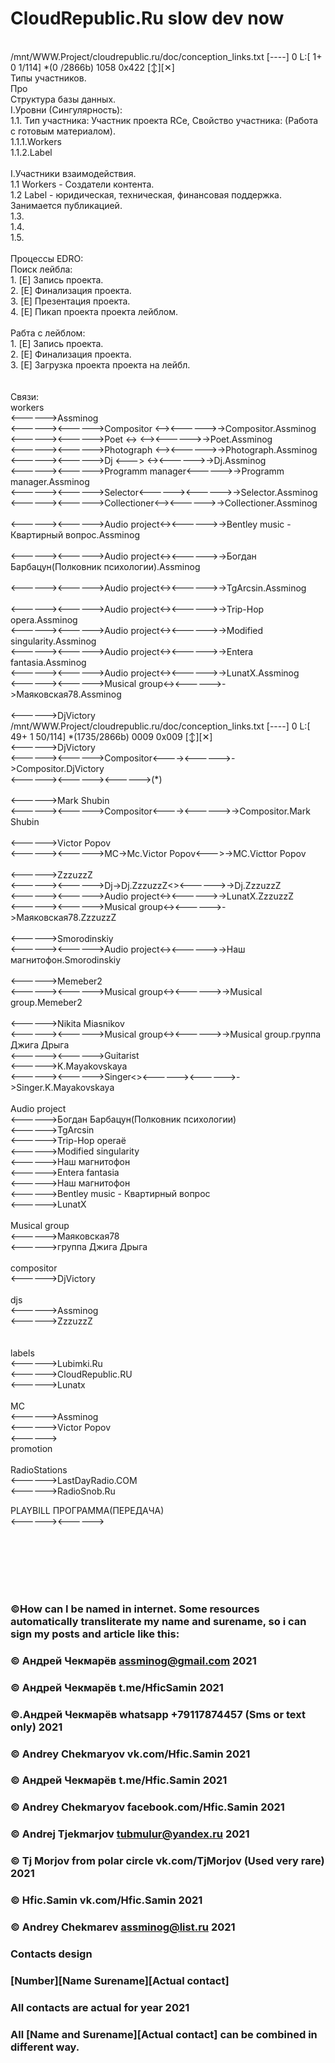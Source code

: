 # CloudRepublic.Ru slow dev now
<br/>
/mnt/WWW.Project/cloudrepublic.ru/doc/conception_links.txt   [----]  0 L:[  1+ 0   1/114] *(0   /2866b) 1058 0x422                    [↕][✕]<br/>
Типы участников.<br/>
Про<br/>
Структура базы данных.<br/>
I.Уровни (Сингулярность):<br/>
1.1. Тип участника: Участник проекта RCe, Свойство  участника: (Работа с готовым материалом).<br/>
1.1.1.Workers<br/>
1.1.2.Label<br/>
<br/>
I.Участники взаимодействия.<br/>
1.1 Workers - Создатели контента.<br/>
1.2 Label - юридическая, техническая, финансовая поддержка. Занимается публикацией.<br/>
1.3.<br/>
1.4.<br/>
1.5.<br/>
<br/>
Процессы EDRO:<br/>
Поиск лейбла:<br/>
1. [E] Запись проекта.<br/>
2. [E] Финализация проекта.<br/>
3. [E] Презентация проекта.<br/>
4. [E] Пикап проекта проекта лейблом.<br/>
<br/>
Рабта с лейблом:<br/>
1. [E] Запись проекта.<br/>
2. [E] Финализация проекта.<br/>
3. [E] Загрузка проекта проекта на лейбл.<br/>
<br/>
<br/>
Связи:<br/>
workers<br/>
<------>Assminog<br/>
<------><------>Compositor  <--><------>->Compositor.Assminog<br/>
<------><------>Poet <->    <--><------>->Poet.Assminog<br/>
<------><------>Photograph  <--><------>->Photograph.Assminog<br/>
<------><------>Dj <--->     <-><------>->Dj.Assminog<br/>
<------><------>Programm manager<------>->Programm manager.Assminog<br/>
<------><------>Selector<------><------>->Selector.Assminog<br/>
<------><------>Collectioner<--><------>->Collectioner.Assminog<br/>
<br/>
<------><------>Audio project<-><------>->Bentley music - Квартирный вопрос.Assminog<br/><br/>
<------><------>Audio project<-><------>->Богдан Барбацун(Полковник психологии).Assminog<br/><br/>
<------><------>Audio project<-><------>->TgArcsin.Assminog<br/><br/>
<------><------>Audio project<-><------>->Trip-Hop opera.Assminog<br/>
<------><------>Audio project<-><------>->Modified singularity.Assminog<br/>
<------><------>Audio project<-><------>->Entera fantasia.Assminog<br/>
<------><------>Audio project<-><------>->LunatX.Assminog<br/>
<------><------>Musical group<-><------>->Маяковская78.Assminog<br/>
<br/>
<------>DjVictory<br/>
/mnt/WWW.Project/cloudrepublic.ru/doc/conception_links.txt   [----]  0 L:[ 49+ 1  50/114] *(1735/2866b) 0009 0x009                    [↕][✕]<br/>
<------>DjVictory<br/>
<------><------>Compositor<----><------>->Compositor.DjVictory<br/>
<------><------><------>(*)<br/>
<br/>
<------>Mark Shubin<br/>
<------><------>Compositor<----><------>->Compositor.Mark Shubin<br/>
<br/>
<------>Victor Popov<br/>
<------><------>MC->Mc.Victor Popov<--->->MC.Victtor Popov<br/>
<br/>
<------>ZzzuzzZ<br/>
<------><------>Dj->Dj.ZzzuzzZ<><------>->Dj.ZzzuzzZ<br/>
<------><------>Audio project<-><------>->LunatX.ZzzuzzZ<br/>
<------><------>Musical group<-><------>->Маяковская78.ZzzuzzZ<br/>
<br/>
<------>Smorodinskiy<br/>
<------><------>Audio project<-><------>->Наш магнитофон.Smorodinskiy<br/>
<br/>
<------>Memeber2<br/>
<------><------>Musical group<-><------>->Musical group.Memeber2<br/>
<br/>
<------>Nikita Miasnikov<br/>
<------><------>Musical group<-><------>->Musical group.группа Джига Дрыга<br/>
<------><------>Guitarist<br/>
<------>K.Mayakovskaya<br/>
<------><------>Singer<><------><------>->Singer.K.Mayakovskaya<br/>
<br/>
Audio project<br/>
<------>Богдан Барбацун(Полковник психологии)<br/>
<------>TgArcsin<br/>
<------>Trip-Hop operaё<br/>
<------>Modified singularity<br/>
<------>Наш магнитофон<br/>
<------>Entera fantasia<br/>
<------>Наш магнитофон<br/>
<------>Bentley music - Квартирный вопрос<br/>
<------>LunatX<br/>
<br/>
Musical group<br/>
<------>Маяковская78<br/>
<------>группа Джига Дрыга<br/>
<br/>
compositor<br/>
<------>DjVictory<br/>
<br/>
djs<br/>
<------>Assminog<br/>
<------>ZzzuzzZ<br/>
<br/>
<br/>
labels<br/>
<------>Lubimki.Ru<br/>
<------>CloudRepublic.RU<br/>
<------>Lunatx<br/>
<br/>
MC<br/>
<------>Assminog<br/>
<------>Victor Popov<br/>
<------><br/>
promotion<br/>
<br/>
RadioStations<br/>
<------>LastDayRadio.COM<br/>
<------>RadioSnob.Ru<br/>

PLAYBILL ПРОГРАММА(ПЕРЕДАЧА)<br/>
<------><------><br/>




<br/><br/><br/><br/><br/>


### 
### ©How can I be named in internet. Some resources automatically transliterate my name and surename, so i can sign my posts and article like this:
### 
### © Андрей Чекмарёв assminog@gmail.com 2021
### © Андрей Чекмарёв t.me/HficSamin 2021
### ©.Андрей Чекмарёв whatsapp +79117874457 (Sms or text only) 2021
### © Andrey Chekmaryov vk.com/Hfic.Samin 2021
### © Андрей Чекмарёв t.me/Hfic.Samin 2021
### © Andrey Chekmaryov facebook.com/Hfic.Samin 2021
### © Andrej Tjekmarjov tubmulur@yandex.ru 2021
### © Tj Morjov from polar circle vk.com/TjMorjov (Used very rare) 2021
### © Hfic.Samin vk.com/Hfic.Samin 2021
### © Andrey Chekmarev assminog@list.ru 2021
### 
### Contacts design
### [Number][Name Surename][Actual contact]
### All contacts are actual for year 2021
### All [Name and Surename][Actual contact] can be combined in different way.

